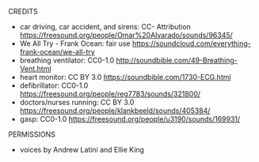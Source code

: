 CREDITS

- car driving, car accident, and sirens: CC- Attribution https://freesound.org/people/Omar%20Alvarado/sounds/96345/ 
- We All Try - Frank Ocean: fair use https://soundcloud.com/everything-frank-ocean/we-all-try
- breathing ventilator: CC0-1.0 http://soundbible.com/49-Breathing-Vent.html
- heart monitor: CC BY 3.0 https://soundbible.com/1730-ECG.html
- defibrillator: CC0-1.0 https://freesound.org/people/reg7783/sounds/321800/
- doctors/nurses running: CC BY 3.0 https://freesound.org/people/klankbeeld/sounds/405384/
- gasp: CC0-1.0 https://freesound.org/people/u3190/sounds/169931/

PERMISSIONS

- voices by Andrew Latini and Ellie King
